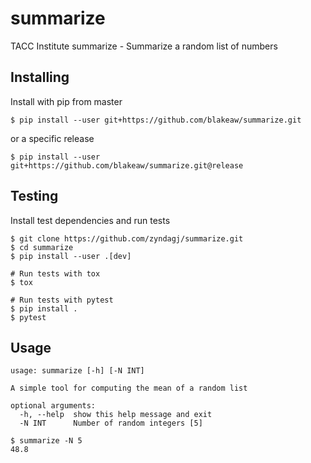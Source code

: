 # summarize
TACC Institute summarize - Summarize a random list of numbers


## Installing

Install with pip from master

```
$ pip install --user git+https://github.com/blakeaw/summarize.git
```

or a specific release

```
$ pip install --user git+https://github.com/blakeaw/summarize.git@release
```	


## Testing

Install test dependencies and run tests

```
$ git clone https://github.com/zyndagj/summarize.git
$ cd summarize
$ pip install --user .[dev]

# Run tests with tox
$ tox

# Run tests with pytest
$ pip install .
$ pytest
```
	

## Usage

```
usage: summarize [-h] [-N INT]

A simple tool for computing the mean of a random list

optional arguments:
  -h, --help  show this help message and exit
  -N INT      Number of random integers [5]
```

```
$ summarize -N 5
48.8
```

